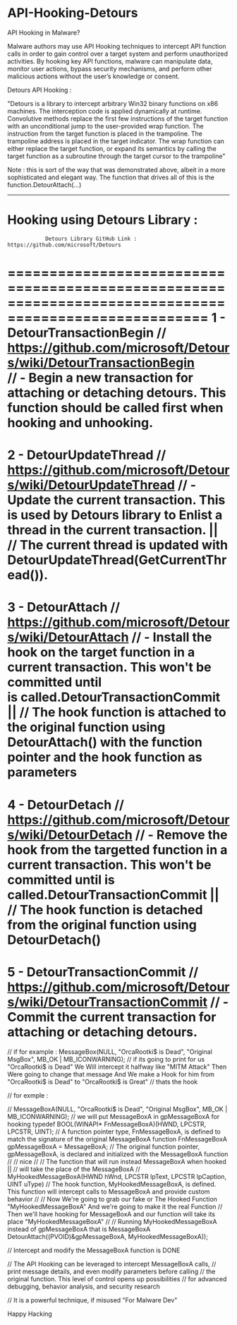 # API-Hooking-Detours


API Hooking in Malware? 

Malware authors may use API Hooking techniques to intercept API function 
calls in order to gain control over a target system and perform unauthorized 
activities. By hooking key API functions, malware can manipulate data, monitor 
user actions, bypass security mechanisms, and perform other malicious actions 
without the user’s knowledge or consent.


Detours API Hooking : 

"Detours is a library to intercept arbitrary Win32 binary functions on x86 machines. 
The interception code is applied dynamically at runtime. Convolutive methods replace 
the first few instructions of the target function with an unconditional jump to the 
user-provided wrap function. The instruction from the target function is placed in 
the trampoline. The trampoline address is placed in the target indicator. The wrap 
function can either replace the target function, or expand its semantics by calling 
the target function as a subroutine through the target cursor to the trampoline"

Note : 
      this is sort of the way that was demonstrated above, albeit in a more 
	    sophisticated and elegant way. The function that drives all of this is 
	    the function.DetourAttach(…)
___________________________________________________________________________________


# Hooking using Detours Library :

                Detours Library GitHub Link : https://github.com/microsoft/Detours
======================================================================================================
1 - DetourTransactionBegin     // https://github.com/microsoft/Detours/wiki/DetourTransactionBegin  
// - Begin a new transaction for attaching or detaching detours. This function should be called first 
     when hooking and unhooking.
======================================================================================================
2 - DetourUpdateThread         // https://github.com/microsoft/Detours/wiki/DetourUpdateThread
// - Update the current transaction. This is used by Detours library to Enlist a thread in the current 
     transaction. || // The current thread is updated with DetourUpdateThread(GetCurrentThread()).
======================================================================================================
3 - DetourAttach               // https://github.com/microsoft/Detours/wiki/DetourAttach
// - Install the hook on the target function in a current transaction. This won't be committed until  
     is called.DetourTransactionCommit || // The hook function is attached to the original function 
     using DetourAttach() with the function pointer and the hook function as parameters
======================================================================================================
4 - DetourDetach               // https://github.com/microsoft/Detours/wiki/DetourDetach
// - Remove the hook from the targetted function in a current transaction. This won't be committed 
     until  is called.DetourTransactionCommit || // The hook function is detached from the original 
     function using DetourDetach()
======================================================================================================
5 - DetourTransactionCommit    // https://github.com/microsoft/Detours/wiki/DetourTransactionCommit
// - Commit the current transaction for attaching or detaching detours.
======================================================================================================



// if for example :     MessageBox(NULL, "OrcaRootki$ is Dead", "Original MsgBox", MB_OK | MB_ICONWARNING);
// if its going to print for us "OrcaRootki$ is Dead" We Will intercept it halfway like "MITM Attack"
   Then Were going to change that message And We make a Hook for him from "OrcaRootki$ is Dead" to 
   "OrcaRootki$ is Great"  // thats the hook 




// for exmple : 

// MessageBoxA(NULL, "OrcaRootki$ is Dead", "Original MsgBox", MB_OK | MB_ICONWARNING);
// we will put MessageBoxA in gpMessageBoxA for hooking 
   typedef BOOL(WINAPI* FnMessageBoxA)(HWND, LPCSTR, LPCSTR, UINT);                     // A function pointer type, FnMessageBoxA, is defined to match the signature of the original MessageBoxA function
   FnMessageBoxA gpMessageBoxA = MessageBoxA;                                           // The original function pointer, gpMessageBoxA, is declared and initialized with the MessageBoxA function
//
// nice 
//
// The function that will run instead MessageBoxA when hooked || // will take the place of the MessageBoxA
// MyHookedMessageBoxA(HWND hWnd, LPCSTR lpText, LPCSTR lpCaption, UINT uType)          // The hook function, MyHookedMessageBoxA, is defined. This function will intercept calls to MessageBoxA and provide custom behavior
//
// Now We're going to grab our fake or The Hooked Function "MyHookedMessageBoxA" And we're going to make it the real Function 
// Then we'll have hooking for MessageBoxA and our function will take its place "MyHookedMessageBoxA"
//
// Running MyHookedMessageBoxA instead of gpMessageBoxA that is MessageBoxA
	 DetourAttach((PVOID)&gpMessageBoxA, MyHookedMessageBoxA));
	
	
	
	
//  Intercept and modify the MessageBoxA function is DONE

//  The API Hooking can be leveraged to intercept MessageBoxA calls, 
//  print message details, and even modify parameters before calling 
//	the original function. This level of control opens up possibilities 
//	for advanced debugging, behavior analysis, and security research
	
//	It is a powerful technique, if misused "For Malware Dev"
	
	
	



Happy Hacking




